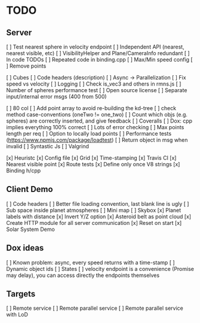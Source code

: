 # TODO

## Server

[ ] Test nearest sphere in velocity endpoint
[ ] Independent API (nearest, nearest visible, etc)
[ ] VisibilityHelper and Plane/CameraInfo redundant
[ ] In code TODOs
[ ] Repeated code in binding.cpp
[ ] Max/Min speed config
[ ] Remove points

[ ] Cubes
[ ] Code headers (description)
[ ] Async -> Parallelization
[ ] Fix speed vs velocity
[ ] Logging
[ ] Check is_vec3 and others in rmns.js
[ ] Number of spheres performance test
[ ] Open source license
[ ] Separate input/internal error msgs (400 from 500)

[ ] 80 col
[ ] Add point array to avoid re-building the kd-tree
[ ] check method case-conventions (oneTwo != one_two)
[ ] Count which objs (e.g. spheres) are correctly inserted, and give feedback
[ ] Coveralls
[ ] Dox: cpp implies everything 100% correct
[ ] Lots of error checking
[ ] Max points length per req
[ ] Option to locally load points
[ ] Performance tests (https://www.npmjs.com/package/loadtest)
[ ] Return object in msg when invalid
[ ] Syntastic Js
[ ] Valgrind

[x] Heuristc
[x] Config file
[x] Grid
[x] Time-stamping
[x] Travis CI
[x] Nearest visible point
[x] Route tests
[x] Define only once V8 strings
[x] Binding h/cpp

## Client Demo

[ ] Code headers
[ ] Better file loading convention, last blank line is ugly
[ ] Sub space inside planet atmospheres
[ ] Mini map
[ ] Skybox
[x] Planet labels with distance
[x] Invert Y/Z option
[x] Asteroid belt as point cloud
[x] Create HTTP module for all server communication
[x] Reset on start
[x] Solar System Demo

## Dox ideas

[ ] Known problem: async, every speed returns with a time-stamp
[ ] Dynamic object ids
[ ] States
[ ] velocity endpoint is a convenience (Promise may delay), you can access directly the endpoints themselves

## Targets

[ ] Remote service
[ ] Remote parallel service
[ ] Remote parallel service with LoD
